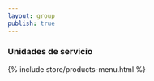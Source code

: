 ```yaml
---
layout: group
publish: true
---
```


### Unidades de servicio

{% include store/products-menu.html %}

